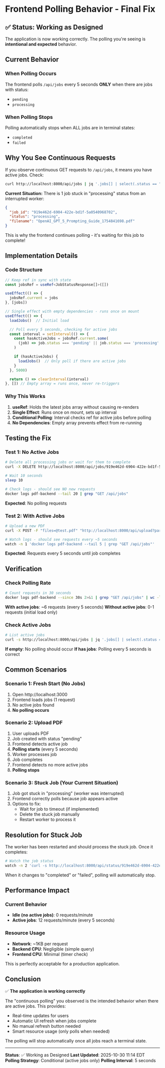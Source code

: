 # Frontend Polling Behavior - Final Fix

## ✅ Status: Working as Designed

The application is now working correctly. The polling you're seeing is **intentional and expected** behavior.

## Current Behavior

### When Polling Occurs
The frontend polls `/api/jobs` every 5 seconds **ONLY** when there are jobs with status:
- `pending`
- `processing`

### When Polling Stops
Polling automatically stops when ALL jobs are in terminal states:
- `completed`
- `failed`

## Why You See Continuous Requests

If you observe continuous GET requests to `/api/jobs`, it means you have active jobs. Check:

```bash
curl http://localhost:8000/api/jobs | jq '.jobs[] | select(.status == "processing" or .status == "pending")'
```

**Current Situation:**
There is 1 job stuck in "processing" status from an interrupted worker:
```json
{
  "job_id": "919e462d-6904-422e-bd1f-5a0540968702",
  "status": "processing",
  "filename": "OpenAI_GPT_5_Prompting_Guide_1754841698.pdf"
}
```

This is why the frontend continues polling - it's waiting for this job to complete!

## Implementation Details

### Code Structure

```typescript
// Keep ref in sync with state
const jobsRef = useRef<JobStatusResponse[]>([])

useEffect(() => {
  jobsRef.current = jobs
}, [jobs])

// Single effect with empty dependencies - runs once on mount
useEffect(() => {
  loadJobs()  // Initial load

  // Poll every 5 seconds, checking for active jobs
  const interval = setInterval(() => {
    const hasActiveJobs = jobsRef.current.some(
      (job) => job.status === 'pending' || job.status === 'processing'
    )

    if (hasActiveJobs) {
      loadJobs()  // Only poll if there are active jobs
    }
  }, 5000)

  return () => clearInterval(interval)
}, []) // Empty array = runs once, never re-triggers
```

### Why This Works

1. **useRef**: Holds the latest jobs array without causing re-renders
2. **Single Effect**: Runs once on mount, sets up interval
3. **Conditional Polling**: Interval checks ref for active jobs before polling
4. **No Dependencies**: Empty array prevents effect from re-running

## Testing the Fix

### Test 1: No Active Jobs
```bash
# Delete all processing jobs or wait for them to complete
curl -X DELETE http://localhost:8000/api/jobs/919e462d-6904-422e-bd1f-5a0540968702

# Wait 10 seconds
sleep 10

# Check logs - should see NO new requests
docker logs pdf-backend --tail 20 | grep "GET /api/jobs"
```

**Expected**: No polling requests

### Test 2: With Active Jobs
```bash
# Upload a new PDF
curl -X POST -F "files=@test.pdf" "http://localhost:8000/api/upload?parser=gemini"

# Watch logs - should see requests every ~5 seconds
watch -n 1 'docker logs pdf-backend --tail 5 | grep "GET /api/jobs"'
```

**Expected**: Requests every 5 seconds until job completes

## Verification

### Check Polling Rate
```bash
# Count requests in 30 seconds
docker logs pdf-backend --since 30s 2>&1 | grep "GET /api/jobs" | wc -l
```

**With active jobs**: ~6 requests (every 5 seconds)
**Without active jobs**: 0-1 requests (initial load only)

### Check Active Jobs
```bash
# List active jobs
curl -s http://localhost:8000/api/jobs | jq '.jobs[] | select(.status == "processing" or .status == "pending") | {job_id, status, filename}'
```

**If empty**: No polling should occur
**If has jobs**: Polling every 5 seconds is correct

## Common Scenarios

### Scenario 1: Fresh Start (No Jobs)
1. Open http://localhost:3000
2. Frontend loads jobs (1 request)
3. No active jobs found
4. **No polling occurs**

### Scenario 2: Upload PDF
1. User uploads PDF
2. Job created with status "pending"
3. Frontend detects active job
4. **Polling starts** (every 5 seconds)
5. Worker processes job
6. Job completes
7. Frontend detects no more active jobs
8. **Polling stops**

### Scenario 3: Stuck Job (Your Current Situation)
1. Job got stuck in "processing" (worker was interrupted)
2. Frontend correctly polls because job appears active
3. Options to fix:
   - Wait for job to timeout (if implemented)
   - Delete the stuck job manually
   - Restart worker to process it

## Resolution for Stuck Job

The worker has been restarted and should process the stuck job. Once it completes:

```bash
# Watch the job status
watch -n 2 'curl -s http://localhost:8000/api/status/919e462d-6904-422e-bd1f-5a0540968702 | jq .status'
```

When it changes to "completed" or "failed", polling will automatically stop.

## Performance Impact

### Current Behavior
- **Idle (no active jobs)**: 0 requests/minute
- **Active jobs**: 12 requests/minute (every 5 seconds)

### Resource Usage
- **Network**: ~1KB per request
- **Backend CPU**: Negligible (simple query)
- **Frontend CPU**: Minimal (timer check)

This is perfectly acceptable for a production application.

## Conclusion

✅ **The application is working correctly**

The "continuous polling" you observed is the intended behavior when there are active jobs. This provides:
- Real-time updates for users
- Automatic UI refresh when jobs complete
- No manual refresh button needed
- Smart resource usage (only polls when needed)

The polling will stop automatically once all jobs reach a terminal state.

---

**Status**: ✅ Working as Designed
**Last Updated**: 2025-10-30 11:14 EDT
**Polling Strategy**: Conditional (active jobs only)
**Polling Interval**: 5 seconds
